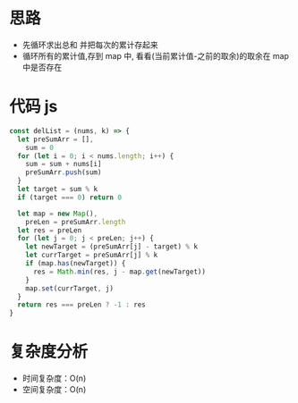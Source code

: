 # 思路

- 先循环求出总和 并把每次的累计存起来
- 循环所有的累计值,存到 map 中, 看看(当前累计值-之前的取余)的取余在 map 中是否存在

# 代码 js

```js
const delList = (nums, k) => {
  let preSumArr = [],
    sum = 0
  for (let i = 0; i < nums.length; i++) {
    sum = sum + nums[i]
    preSumArr.push(sum)
  }
  let target = sum % k
  if (target === 0) return 0

  let map = new Map(),
    preLen = preSumArr.length
  let res = preLen
  for (let j = 0; j < preLen; j++) {
    let newTarget = (preSumArr[j] - target) % k
    let currTarget = preSumArr[j] % k
    if (map.has(newTarget)) {
      res = Math.min(res, j - map.get(newTarget))
    }
    map.set(currTarget, j)
  }
  return res === preLen ? -1 : res
}
```

# 复杂度分析

- 时间复杂度：O(n)
- 空间复杂度：O(n)

